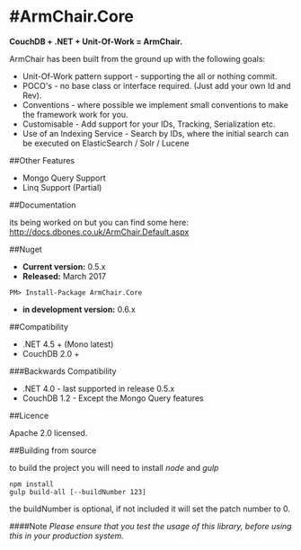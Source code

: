 #ArmChair.Core
=======

**CouchDB + .NET + Unit-Of-Work = ArmChair.**

ArmChair has been built from the ground up with the following goals:

* Unit-Of-Work pattern support - supporting the all or nothing commit.
* POCO's - no base class or interface required. (Just add your own Id and Rev).
* Conventions - where possible we implement small conventions to make the framework work for you.
* Customisable - Add support for your IDs, Tracking, Serialization etc.
* Use of an Indexing Service - Search by IDs, where the initial search can be executed on ElasticSearch / Solr / Lucene

##Other Features

* Mongo Query Support
* Linq Support (Partial)

##Documentation

its being worked on but you can find some here: http://docs.dbones.co.uk/ArmChair.Default.aspx

##Nuget

* **Current version:** 0.5.x
* **Released:** March 2017

```
PM> Install-Package ArmChair.Core
```

* **in development version:** 0.6.x

##Compatibility

* .NET 4.5 + (Mono latest)
* CouchDB 2.0 +

###Backwards Compatibility

* .NET 4.0 - last supported in release 0.5.x
* CouchDB 1.2 - Except the Mongo Query features

##Licence

Apache 2.0 licensed.

##Building from source

to build the project you will need to install *node* and *gulp*

```
npm install
gulp build-all [--buildNumber 123]
```

the buildNumber is optional, if not included it will set the patch number to 0.

####Note
*Please ensure that you test the usage of this library, before using this in your production system.*